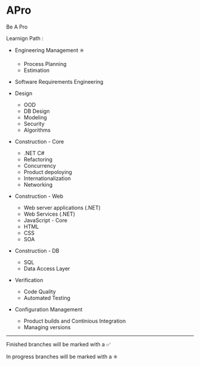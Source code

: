 # APro

Be A Pro

Learnign Path : 

- Engineering Management :eight_spoked_asterisk:
    - Process Planning
    - Estimation
    
- Software Requirements Engineering

- Design
    - OOD
    - DB Design
    - Modeling
    - Security
    - Algorithms
    
- Construction - Core 
    - .NET C#
    - Refactoring
    - Concurrency
    - Product depoloying
    - Internationalization
    - Networking

- Construction - Web
    - Web server applications (.NET)
    - Web Services (.NET)
    - JavaScript - Core
    - HTML
    - CSS
    - SOA
    
- Construction - DB
    - SQL
    - Data Access Layer

- Verification
    - Code Quality
    - Automated Testing

- Configuration Management
    - Product builds and Continious Integration
    - Managing versions


------------------------------------------------------------------------
Finished branches will be marked with a :white_check_mark:

In progress branches will be marked with a :eight_spoked_asterisk:

